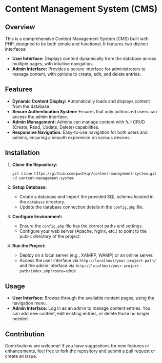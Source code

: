 # Content Management System (CMS)

## Overview
This is a comprehensive Content Management System (CMS) built with PHP, designed to be both simple and functional. It features two distinct interfaces:
- **User Interface:** Displays content dynamically from the database across multiple pages, with intuitive navigation.
- **Admin Interface:** Provides a secure interface for administrators to manage content, with options to create, edit, and delete entries.

## Features
- **Dynamic Content Display:** Automatically loads and displays content from the database.
- **Secure Authentication System:** Ensures that only authorized users can access the admin interface.
- **Admin Management:** Admins can manage content with full CRUD (Create, Read, Update, Delete) capabilities.
- **Responsive Navigation:** Easy-to-use navigation for both users and admins, ensuring a smooth experience on various devices.

## Installation
1. **Clone the Repository:**
    ```bash
    git clone https://github.com/pushkqr/content-management-system.git
    cd content-management-system
    ```

2. **Setup Database:**
    - Create a database and import the provided SQL schema located in the `database` directory.
    - Update the database connection details in the `config.php` file.

3. **Configure Environment:**
    - Ensure the `config.php` file has the correct paths and settings.
    - Configure your web server (Apache, Nginx, etc.) to point to the public directory of the project.

4. **Run the Project:**
    - Deploy on a local server (e.g., XAMPP, WAMP) or an online server.
    - Access the user interface via `http://localhost/your-project-path/` and the admin interface via `http://localhost/your-project-path/index.php?route=admin`.

## Usage
- **User Interface:** Browse through the available content pages, using the navigation menu.
- **Admin Interface:** Log in as an admin to manage content entries. You can add new content, edit existing entries, or delete those no longer needed.

## Contribution
Contributions are welcome! If you have suggestions for new features or enhancements, feel free to fork the repository and submit a pull request or create an issue.


